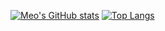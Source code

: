 [![Meo's GitHub stats](https://github-readme-stats.vercel.app/api?username=miaobuao&show_icons=true&theme=chartreuse-dark)](https://miaobuao.github.io/)
[![Top Langs](https://github-readme-stats.vercel.app/api/top-langs/?username=miaobuao&hide=&theme=chartreuse-dark&layout=compact)](https://miaobuao.github.io/)
